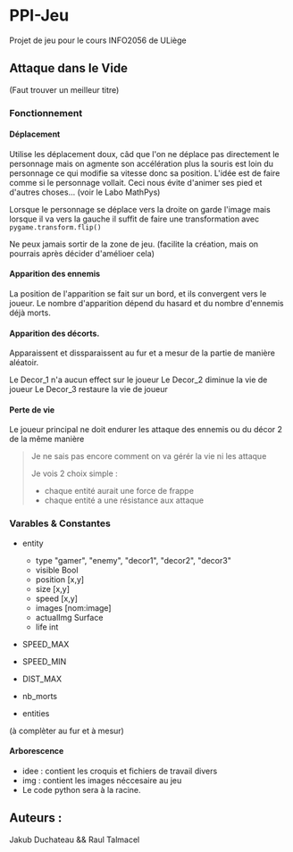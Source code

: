 # PPI-Jeu
Projet de jeu pour le cours INFO2056 de ULiège

## Attaque dans le Vide
(Faut trouver un meilleur titre)

### Fonctionnement

#### Déplacement
Utilise les déplacement doux, câd que l'on ne déplace pas directement le personnage mais on agmente son accélération plus la souris est loin du personnage ce qui modifie sa vitesse donc sa position.
L'idée est de faire comme si le personnage vollait. Ceci nous évite d'animer ses pied et d'autres choses...
(voir le Labo MathPys)

Lorsque le personnage se déplace vers la droite on garde l'image mais lorsque il va vers la gauche il suffit de faire une transformation avec `pygame.transform.flip()`

Ne peux jamais sortir de la zone de jeu. (facilite la création, mais on pourrais après décider d'amélioer cela)

#### Apparition des ennemis
La position de l'apparition se fait sur un bord, et ils convergent vers le joueur.
Le nombre d'apparition dépend du hasard et du nombre d'ennemis déjà morts.

#### Apparition des décorts.
Apparaissent et dissparaissent au fur et a mesur de la partie de manière aléatoir.

Le Decor_1 n'a aucun effect sur le joueur
Le Decor_2 diminue la vie de joueur
Le Decor_3 restaure la vie de joueur

#### Perte de vie
Le joueur principal ne doit endurer les attaque des ennemis ou du décor 2 de la même manière

> Je ne sais pas encore comment on va gérér la vie ni les attaque
>
> Je vois 2 choix simple :
> - chaque entité aurait une force de frappe
> - chaque entité a une résistance aux attaque

### Varables & Constantes
- entity
    * type "gamer", "enemy", "decor1", "decor2", "decor3"
    * visible Bool
    * position [x,y]
    * size [x,y]
    * speed [x,y]
    * images [nom:image]
    * actualImg Surface
    * life int

- SPEED_MAX
- SPEED_MIN
- DIST_MAX

- nb_morts
- entities

(à complèter au fur et à mesur)

#### Arborescence
- idee : contient les croquis et fichiers de travail divers
- img : contient les images néccesaire au jeu
- Le code python sera à la racine.

## Auteurs :
Jakub Duchateau && Raul Talmacel